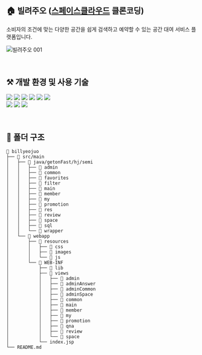 ## 🏠 빌려주오 ([스페이스클라우드](https://www.spacecloud.kr/) 클론코딩)
소비자의 조건에 맞는 다양한 공간을 쉽게 검색하고 예약할 수 있는 공간 대여 서비스 플랫폼입니다.

![빌려주오 001](https://user-images.githubusercontent.com/110330040/184215180-ab8df568-7f11-435b-9299-fbf4e0ab6cfc.png)

<br>

## ⚒️ 개발 환경 및 사용 기술
<p>
  <img src="https://img.shields.io/badge/java-007396?style=flat-square&logo=java&logoColor=white">
  <img src="https://img.shields.io/badge/Oracle-F80000?style=flat-square&logo=Oracle&logoColor=white">
  <img src="https://img.shields.io/badge/HTML5-E34F26?style=flat-square&logo=HTML5&logoColor=white">
  <img src="https://img.shields.io/badge/CSS3-1572B6?style=flat-square&logo=CSS3&logoColor=white">
  <img src="https://img.shields.io/badge/JavaScript-F7DF1E?style=flat-square&logo=JavaScript&logoColor=black">
  <img src="https://img.shields.io/badge/jQuery-0769AD?style=flat-square&logo=jQuery&logoColor=white">
  <br>
  <img src="https://img.shields.io/badge/Visual Studio Code-007ACC?style=flat-square&logo=Visual Studio Code&logoColor=white">
  <img src="https://img.shields.io/badge/Eclipse IDE-2C2255?style=flat-square&logo=Eclipse IDE&logoColor=white">
  <img src="https://img.shields.io/badge/Apache Tomcat-F8DC75?style=flat-square&logo=Apache Tomcat&logoColor=black">
</p>

<br>

## 📂 폴더 구조
```
📁 billyeojuo
├── 📁 src/main
│   ├── 📁 java/getonFast/hj/semi
│   │   ├── 📁 admin
│   │   ├── 📁 common
│   │   ├── 📁 favorites
│   │   ├── 📁 filter
│   │   ├── 📁 main
│   │   ├── 📁 member
│   │   ├── 📁 my
│   │   ├── 📁 promotion
│   │   ├── 📁 res
│   │   ├── 📁 review
│   │   ├── 📁 space
│   │   ├── 📁 sql
│   │   └── 📁 wrapper
│   └── 📁 webapp
│       ├── 📁 resources
│       │   ├── 📁 css
│       │   ├── 📁 images
│       │   └── 📁 js
│       └── 📁 WEB-INF
│           ├── 📁 lib
│           ├── 📁 views
│           │   ├── 📁 admin
│           │   ├── 📁 adminAnswer
│           │   ├── 📁 adminCommon
│           │   ├── 📁 adminSpace
│           │   ├── 📁 common
│           │   ├── 📁 main
│           │   ├── 📁 member
│           │   ├── 📁 my
│           │   ├── 📁 promotion
│           │   ├── 📁 qna
│           │   ├── 📁 review
│           │   └── 📁 space
│           └── index.jsp
└── README.md
```
